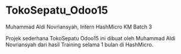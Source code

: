 # TokoSepatu_Odoo15

Muhammad Aldi Novriansyah,  Intern HashMicro KM Batch 3

Projek sederhana TokoSepatu Odoo15 ini dibuat oleh Muhammad Aldi Novriansyah dari hasil Training selama 1 bulan di HashMicro.
